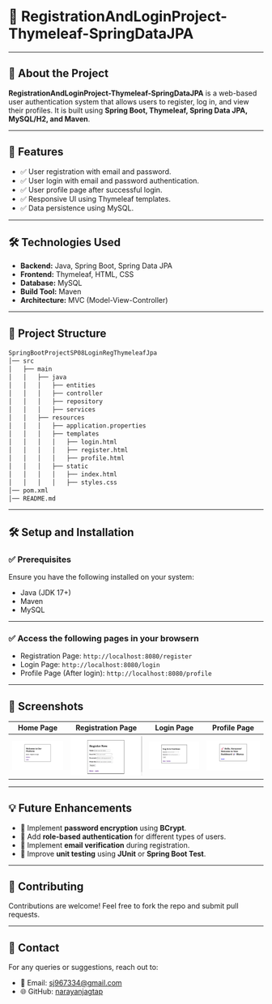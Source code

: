 
# 📝 RegistrationAndLoginProject-Thymeleaf-SpringDataJPA
---
## 📖 About the Project
**RegistrationAndLoginProject-Thymeleaf-SpringDataJPA** is a web-based user authentication system that allows users to register, log in, and view their profiles. It is built using **Spring Boot, Thymeleaf, Spring Data JPA, MySQL/H2, and Maven**.

---

## 🚀 Features
- ✅ User registration with email and password.
- ✅ User login with email and password authentication.
- ✅ User profile page after successful login.
- ✅ Responsive UI using Thymeleaf templates.
- ✅ Data persistence using MySQL.

---

## 🛠️ Technologies Used
- **Backend:** Java, Spring Boot, Spring Data JPA
- **Frontend:** Thymeleaf, HTML, CSS
- **Database:** MySQL 
- **Build Tool:** Maven
- **Architecture:** MVC (Model-View-Controller)

---

## 📂 Project Structure
```
SpringBootProjectSP08LoginRegThymeleafJpa
│── src
│   ├── main
│   │   ├── java
│   │   │   ├── entities
│   │   │   ├── controller
│   │   │   ├── repository
│   │   │   ├── services
│   │   ├── resources
│   │   │   ├── application.properties
│   │   │   ├── templates
│   │   │   │   ├── login.html
│   │   │   │   ├── register.html
│   │   │   │   ├── profile.html
│   │   │   ├── static
│   │   │   │   ├── index.html
│   │   │   │   ├── styles.css
│── pom.xml
│── README.md
```

---

## 🛠️ Setup and Installation

### ✅ **Prerequisites**
Ensure you have the following installed on your system:
- Java (JDK 17+)
- Maven
- MySQL

---

### ✅ **Access the following pages in your browsern**
   - Registration Page: `http://localhost:8080/register`
   - Login Page: `http://localhost:8080/login`
   - Profile Page (After login): `http://localhost:8080/profile`

---

## 📸 Screenshots
| Home Page | Registration Page | Login Page | Profile Page |
|-----------|---------|------------|-----------|
| ![Home](src/Home.png) | ![Register](src/Regester.png) | ![Login](src/Login.png) | ![Profile](src/Profile.png) |

---

## 💡 Future Enhancements
- 🔹 Implement **password encryption** using **BCrypt**.
- 🔹 Add **role-based authentication** for different types of users.
- 🔹 Implement **email verification** during registration.
- 🔹 Improve **unit testing** using **JUnit** or **Spring Boot Test**.

---

## 🤝 Contributing
Contributions are welcome! Feel free to fork the repo and submit pull requests.

---

## 💬 Contact
For any queries or suggestions, reach out to:
- 📧 Email: sj967334@gmail.com
- 🌐 GitHub: [narayanjagtap](https://github.com/narayanjagtap)
```
